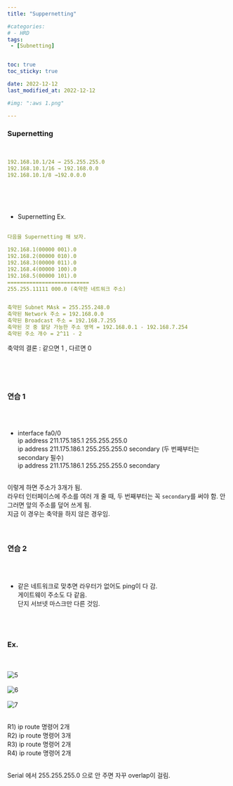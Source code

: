 ```yaml
---
title: "Suppernetting"

#categories:
# - HRD
tags:
 - [Subnetting]


toc: true
toc_sticky: true

date: 2022-12-12
last_modified_at: 2022-12-12

#img: ":aws 1.png"

---
```


<!-- outline-start -->


### Supernetting
<br/>

```yaml
192.168.10.1/24 → 255.255.255.0
192.168.10.1/16 → 192.168.0.0
192.168.10.1/8 →192.0.0.0
```
<br/><br/><br/>

- Supernetting Ex.
<br/><br/>

```yaml
다음을 Supernetting 해 보자.

192.168.1(00000 001).0
192.168.2(00000 010).0
192.168.3(00000 011).0
192.168.4(00000 100).0
192.168.5(00000 101).0
==========================
255.255.11111 000.0 (축약한 네트워크 주소)


축약된 Subnet MAsk = 255.255.248.0
축약된 Network 주소 = 192.168.0.0
축약된 Broadcast 주소 = 192.168.7.255
축약된 것 중 할당 가능한 주소 영역 = 192.168.0.1 - 192.168.7.254
축약된 주소 개수 = 2^11 - 2
```
축약의 결론 : 같으면 1 , 다르면 0

<br/><br/><br/>


### 연습 1
<br/><br/>
- interface fa0/0<br/>
ip address 211.175.185.1 255.255.255.0<br/>
ip address 211.175.186.1 255.255.255.0 secondary (두 번째부터는 secondary 필수)<br/>
ip address 211.175.186.1 255.255.255.0 secondary<br/><br/>

이렇게 하면 주소가 3개가 됨.<br/>
라우터 인터페이스에 주소를 여러 개 줄 때, 두 번째부터는 꼭 `secondary`를 써야 함. 안 그러면 앞의 주소를 덮어 쓰게 됨.<br/>
지금 이 경우는 축약을 하지 않은 경우임.<br/><br/><br/>


### 연습 2
<br/><br/>
- 같은 네트워크로 맞추면 라우터가 없어도 ping이 다 감.<br/>
게이트웨이 주소도 다 같음.<br/>
단지 서브넷 마스크만 다른 것임.<br/>
<br/><br/><br/>


### Ex.
<br/><br/>
![5](https://user-images.githubusercontent.com/117553252/211530355-7356f4ee-c8fb-43a0-83d7-3b58d3e99580.png)
<br/><br/>
![6](https://user-images.githubusercontent.com/117553252/211530357-0931d66a-7597-4959-89eb-9be68abfc59c.png)
<br/><br/>
![7](https://user-images.githubusercontent.com/117553252/211530353-6eb987fe-7f97-4886-bbd5-5816694f984d.png)
<br/><br/>

R1) ip route 명령어 2개<br/>
R2) ip route 명령어 3개<br/>
R3) ip route 명령어 2개<br/>
R4) ip route 명령어 2개<br/><br/>

Serial 에서 255.255.255.0 으로 안 주면 자꾸 overlap이 걸림.<br/>